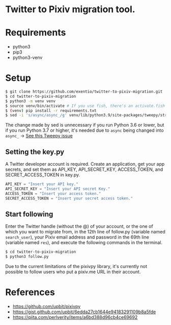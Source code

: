 # Twitter to Pixiv migration tool.

# Requirements
* python3
* pip3
* python3-venv

# Setup
```bash
$ git clone https://github.com/exentio/twitter-to-pixiv-migration.git
$ cd twitter-to-pixiv-migration
$ python3 -m venv venv
$ source venv/bin/activate # If you use fish, there's an activate.fish file too
$ (venv) pip install -r requirements.txt
$ sed -i 's/async/async_/g' venv/lib/python3.9/site-packages/tweepy/streaming.py
```
The change made by sed is unnecessary if you run Python 3.6 or lower, but if you run Python 3.7 or higher, it's needed due to `async` being changed into `async_`  -> [See this Tweepy issue](https://github.com/tweepy/tweepy/issues/1017)

## Setting the key.py
A Twitter developer account is required. Create an application, get your app secrets, and set them as API_KEY, API_SECRET_KEY, ACCESS_TOKEN, and SECRET_ACCESS_TOKEN in key.py.

```python
API_KEY = "Insert your API key."
API_SECRET_KEY = "Insert your API secret Key."
ACCESS_TOKEN = "Insert your access token."
SECRET_ACCESS_TOKEN = "Insert your secret access token."
```

## Start following
Enter the Twitter handle (without the @) of your account, or the one of which you want to migrate from, in the 12th line of follow.py (variable named `search_user`), your Pixiv email address and password in the 69th line (variable named `res`), and execute the following commands in the terminal.

```bash
$ cd twitter-to-pixiv-migration
$ python3 follow.py
```

Due to the current limitations of the pixivpy library, it's currently not possible to follow users who put a pixiv.me URL in their account.

# References
* https://github.com/upbit/pixivpy
* https://gist.github.com/upbit/6edda27cb1644e94183291109b8a5fde
* https://qiita.com/perlverity/items/a6bd388d96cb4ce69692
